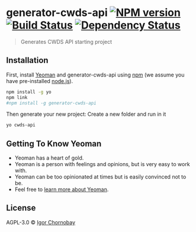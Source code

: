 # generator-cwds-api [![NPM version][npm-image]][npm-url] [![Build Status][travis-image]][travis-url] [![Dependency Status][daviddm-image]][daviddm-url]
> Generates CWDS API starting project

## Installation

First, install [Yeoman](http://yeoman.io) and generator-cwds-api using [npm](https://www.npmjs.com/) (we assume you have pre-installed [node.js](https://nodejs.org/)).

```bash
npm install -g yo
npm link
#npm install -g generator-cwds-api
```

Then generate your new project: Create a new folder and run in it 

```bash
yo cwds-api
```

## Getting To Know Yeoman

 * Yeoman has a heart of gold.
 * Yeoman is a person with feelings and opinions, but is very easy to work with.
 * Yeoman can be too opinionated at times but is easily convinced not to be.
 * Feel free to [learn more about Yeoman](http://yeoman.io/).

## License

AGPL-3.0 © [Igor Chornobay]()


[npm-image]: https://badge.fury.io/js/generator-cwds-api.svg
[npm-url]: https://npmjs.org/package/generator-cwds-api
[travis-image]: https://travis-ci.org/igor-chornobay-engagepoint/generator-cwds-api.svg?branch=master
[travis-url]: https://travis-ci.org/igor-chornobay-engagepoint/generator-cwds-api
[daviddm-image]: https://david-dm.org/igor-chornobay-engagepoint/generator-cwds-api.svg?theme=shields.io
[daviddm-url]: https://david-dm.org/igor-chornobay-engagepoint/generator-cwds-api
